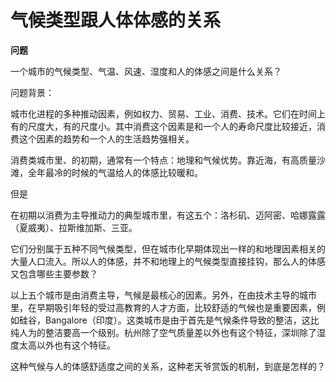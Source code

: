 # 气候类型跟人体体感的关系

​**问题**

一个城市的气候类型、气温、风速、湿度和人的体感之间是什么关系？

问题背景：

城市化进程的多种推动因素，例如权力、贸易、工业、消费、技术。它们在时间上有的尺度大，有的尺度小。其中消费这个因素是和一个人的寿命尺度比较接近，消费这个因素的趋势和一个人的生活趋势强相关。

消费类城市里、的初期，通常有一个特点：地理和气候优势。靠近海，有高质量沙滩，全年最冷的时候的气温给人的体感比较暖和。

但是

在初期以消费为主导推动力的典型城市里，有这五个：洛杉矶、迈阿密、哈娜露露（夏威夷）、拉斯维加斯、三亚。

它们分别属于五种不同气候类型，但在城市化早期体现出一样的和地理因素相关的大量人口流入。所以人的体感，并不和地理上的气候类型直接挂钩，那么人的体感又包含哪些主要参数？

以上五个城市是由消费主导，气候是最核心的因素。另外，在由技术主导的城市里，在早期吸引年轻的受过高教育的人才方面，比较舒适的气候也是重要因素，例如硅谷，Bangalore（印度）。这类城市是由于首先是气候条件导致的整洁，这比纯人为的整洁要高一个级别。杭州除了空气质量差以外也有这个特征，深圳除了湿度太高以外也有这个特征。

这种气候与人的体感舒适度之间的关系，这种老天爷赏饭的机制，到底是怎样的？



